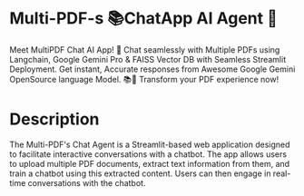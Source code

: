 # Multi-PDF-s 📚ChatApp AI Agent 🤖
Meet MultiPDF Chat AI App! 🚀 Chat seamlessly with Multiple PDFs using Langchain, Google Gemini Pro & FAISS Vector DB with Seamless Streamlit Deployment. Get instant, Accurate responses from Awesome Google Gemini OpenSource language Model. 📚💬 Transform your PDF experience now!
# Description
The Multi-PDF's Chat Agent is a Streamlit-based web application designed to facilitate interactive conversations with a chatbot. The app allows users to upload multiple PDF documents, extract text information from them, and train a chatbot using this extracted content. Users can then engage in real-time conversations with the chatbot.
